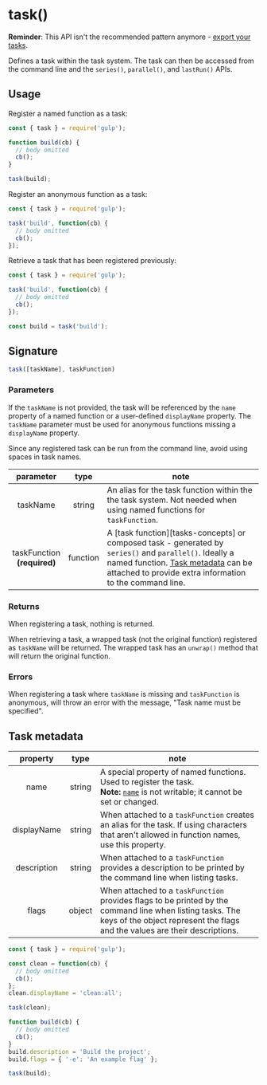 <!-- front-matter
id: api-task
title: task()
hide_title: true
sidebar_label: task()
-->

# task()

**Reminder**: This API isn't the recommended pattern anymore - [export your tasks][creating-tasks-docs].

Defines a task within the task system. The task can then be accessed from the command line and the `series()`, `parallel()`, and `lastRun()` APIs.

## Usage

Register a named function as a task:
```js
const { task } = require('gulp');

function build(cb) {
  // body omitted
  cb();
}

task(build);
```

Register an anonymous function as a task:
```js
const { task } = require('gulp');

task('build', function(cb) {
  // body omitted
  cb();
});
```

Retrieve a task that has been registered previously:
```js
const { task } = require('gulp');

task('build', function(cb) {
  // body omitted
  cb();
});

const build = task('build');
```

## Signature

```js
task([taskName], taskFunction)
```

### Parameters

If the `taskName` is not provided, the task will be referenced by the `name` property of a named function or a user-defined `displayName` property. The `taskName` parameter must be used for anonymous functions missing a `displayName` property.

Since any registered task can be run from the command line, avoid using spaces in task names.

| parameter | type | note |
|:--------------:|:------:|-------|
| taskName | string | An alias for the task function within the the task system. Not needed when using named functions for `taskFunction`. |
| taskFunction <br> **(required)** | function | A [task function][tasks-concepts] or composed task - generated by `series()` and `parallel()`. Ideally a named function. [Task metadata][task-metadata-section] can be attached to provide extra information to the command line. |

### Returns

When registering a task, nothing is returned.

When retrieving a task, a wrapped task (not the original function) registered as `taskName` will be returned. The wrapped task has an `unwrap()` method that will return the original function.

### Errors

When registering a task where `taskName` is missing and `taskFunction` is anonymous, will throw an error with the message, "Task name must be specified".

## Task metadata

| property | type | note |
|:--------------:|:------:|-------|
| name | string | A special property of named functions. Used to register the task. <br> **Note:** [`name`][function-name-external] is not writable; it cannot be set or changed. |
| displayName | string | When attached to a `taskFunction` creates an alias for the task. If using characters that aren't allowed in function names, use this property. |
| description | string | When attached to a `taskFunction` provides a description to be printed by the command line when listing tasks. |
| flags | object | When attached to a `taskFunction` provides flags to be printed by the command line when listing tasks. The keys of the object represent the flags and the values are their descriptions. |

```js
const { task } = require('gulp');

const clean = function(cb) {
  // body omitted
  cb();
};
clean.displayName = 'clean:all';

task(clean);

function build(cb) {
  // body omitted
  cb();
}
build.description = 'Build the project';
build.flags = { '-e': 'An example flag' };

task(build);
```

[task-metadata-section]: #task-metadata
[task-concepts]: concepts.md#tasks
[creating-tasks-docs]: ../getting-started/3-creating-tasks.md
[function-name-external]: https://developer.mozilla.org/en-US/docs/Web/JavaScript/Reference/Global_Objects/Function/name
